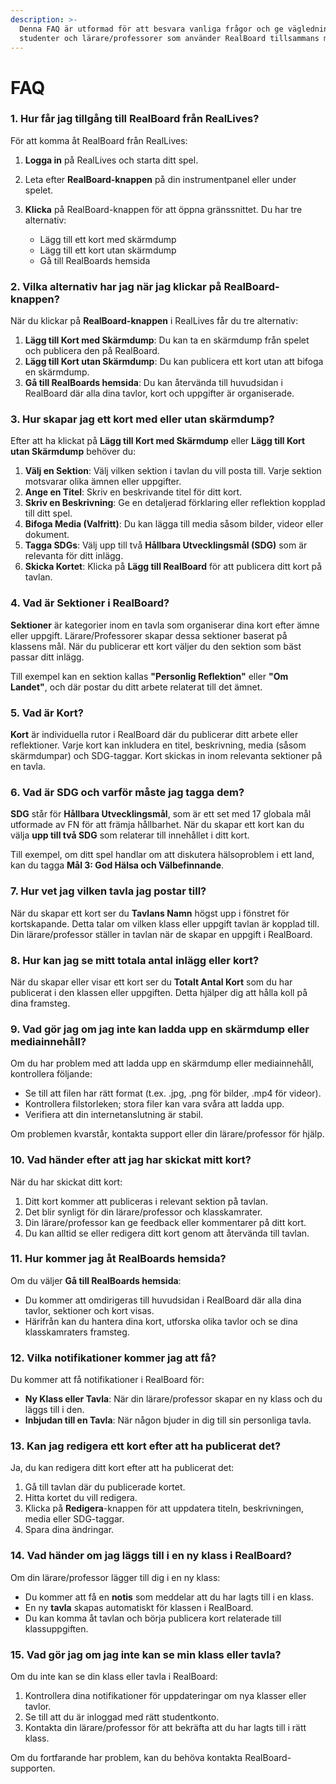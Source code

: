 ```yaml
---
description: >-
  Denna FAQ är utformad för att besvara vanliga frågor och ge vägledning till
  studenter och lärare/professorer som använder RealBoard tillsammans med RealLives.
---
```


# FAQ

### 1. Hur får jag tillgång till RealBoard från RealLives?

För att komma åt RealBoard från RealLives:

1. **Logga in** på RealLives och starta ditt spel.
2. Leta efter **RealBoard-knappen** på din instrumentpanel eller under spelet.
3. **Klicka** på RealBoard-knappen för att öppna gränssnittet. Du har tre alternativ:

   * Lägg till ett kort med skärmdump
   * Lägg till ett kort utan skärmdump
   * Gå till RealBoards hemsida

### 2. Vilka alternativ har jag när jag klickar på RealBoard-knappen?

När du klickar på **RealBoard-knappen** i RealLives får du tre alternativ:

1. **Lägg till Kort med Skärmdump**: Du kan ta en skärmdump från spelet och publicera den på RealBoard.
2. **Lägg till Kort utan Skärmdump**: Du kan publicera ett kort utan att bifoga en skärmdump.
3. **Gå till RealBoards hemsida**: Du kan återvända till huvudsidan i RealBoard där alla dina tavlor, kort och uppgifter är organiserade.

### 3. Hur skapar jag ett kort med eller utan skärmdump?

Efter att ha klickat på **Lägg till Kort med Skärmdump** eller **Lägg till Kort utan Skärmdump** behöver du:

1. **Välj en Sektion**: Välj vilken sektion i tavlan du vill posta till. Varje sektion motsvarar olika ämnen eller uppgifter.
2. **Ange en Titel**: Skriv en beskrivande titel för ditt kort.
3. **Skriv en Beskrivning**: Ge en detaljerad förklaring eller reflektion kopplad till ditt spel.
4. **Bifoga Media (Valfritt)**: Du kan lägga till media såsom bilder, videor eller dokument.
5. **Tagga SDGs**: Välj upp till två **Hållbara Utvecklingsmål (SDG)** som är relevanta för ditt inlägg.
6. **Skicka Kortet**: Klicka på **Lägg till RealBoard** för att publicera ditt kort på tavlan.

### 4. Vad är Sektioner i RealBoard?

**Sektioner** är kategorier inom en tavla som organiserar dina kort efter ämne eller uppgift. Lärare/Professorer skapar dessa sektioner baserat på klassens mål. När du publicerar ett kort väljer du den sektion som bäst passar ditt inlägg.

Till exempel kan en sektion kallas **"Personlig Reflektion"** eller **"Om Landet"**, och där postar du ditt arbete relaterat till det ämnet.

### 5. Vad är Kort?

**Kort** är individuella rutor i RealBoard där du publicerar ditt arbete eller reflektioner. Varje kort kan inkludera en titel, beskrivning, media (såsom skärmdumpar) och SDG-taggar. Kort skickas in inom relevanta sektioner på en tavla.

### 6. Vad är SDG och varför måste jag tagga dem?

**SDG** står för **Hållbara Utvecklingsmål**, som är ett set med 17 globala mål utformade av FN för att främja hållbarhet. När du skapar ett kort kan du välja **upp till två SDG** som relaterar till innehållet i ditt kort.

Till exempel, om ditt spel handlar om att diskutera hälsoproblem i ett land, kan du tagga **Mål 3: God Hälsa och Välbefinnande**.

### 7. Hur vet jag vilken tavla jag postar till?

När du skapar ett kort ser du **Tavlans Namn** högst upp i fönstret för kortskapande. Detta talar om vilken klass eller uppgift tavlan är kopplad till. Din lärare/professor ställer in tavlan när de skapar en uppgift i RealBoard.

### 8. Hur kan jag se mitt totala antal inlägg eller kort?

När du skapar eller visar ett kort ser du **Totalt Antal Kort** som du har publicerat i den klassen eller uppgiften. Detta hjälper dig att hålla koll på dina framsteg.

### 9. Vad gör jag om jag inte kan ladda upp en skärmdump eller mediainnehåll?

Om du har problem med att ladda upp en skärmdump eller mediainnehåll, kontrollera följande:

* Se till att filen har rätt format (t.ex. .jpg, .png för bilder, .mp4 för videor).
* Kontrollera filstorleken; stora filer kan vara svåra att ladda upp.
* Verifiera att din internetanslutning är stabil.

Om problemen kvarstår, kontakta support eller din lärare/professor för hjälp.

### 10. Vad händer efter att jag har skickat mitt kort?

När du har skickat ditt kort:

1. Ditt kort kommer att publiceras i relevant sektion på tavlan.
2. Det blir synligt för din lärare/professor och klasskamrater.
3. Din lärare/professor kan ge feedback eller kommentarer på ditt kort.
4. Du kan alltid se eller redigera ditt kort genom att återvända till tavlan.

### 11. Hur kommer jag åt RealBoards hemsida?

Om du väljer **Gå till RealBoards hemsida**:

* Du kommer att omdirigeras till huvudsidan i RealBoard där alla dina tavlor, sektioner och kort visas.
* Härifrån kan du hantera dina kort, utforska olika tavlor och se dina klasskamraters framsteg.

### 12. Vilka notifikationer kommer jag att få?

Du kommer att få notifikationer i RealBoard för:

* **Ny Klass eller Tavla**: När din lärare/professor skapar en ny klass och du läggs till i den.
* **Inbjudan till en Tavla**: När någon bjuder in dig till sin personliga tavla.

### 13. Kan jag redigera ett kort efter att ha publicerat det?

Ja, du kan redigera ditt kort efter att ha publicerat det:

1. Gå till tavlan där du publicerade kortet.
2. Hitta kortet du vill redigera.
3. Klicka på **Redigera**-knappen för att uppdatera titeln, beskrivningen, media eller SDG-taggar.
4. Spara dina ändringar.

### 14. Vad händer om jag läggs till i en ny klass i RealBoard?

Om din lärare/professor lägger till dig i en ny klass:

* Du kommer att få en **notis** som meddelar att du har lagts till i en klass.
* En ny **tavla** skapas automatiskt för klassen i RealBoard.
* Du kan komma åt tavlan och börja publicera kort relaterade till klassuppgiften.

### 15. Vad gör jag om jag inte kan se min klass eller tavla?

Om du inte kan se din klass eller tavla i RealBoard:

1. Kontrollera dina notifikationer för uppdateringar om nya klasser eller tavlor.
2. Se till att du är inloggad med rätt studentkonto.
3. Kontakta din lärare/professor för att bekräfta att du har lagts till i rätt klass.

Om du fortfarande har problem, kan du behöva kontakta RealBoard-supporten.
